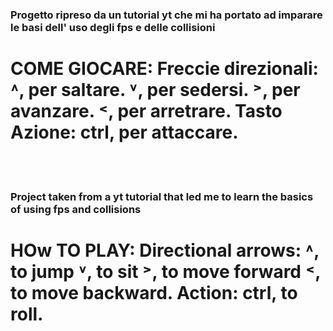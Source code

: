 <h3>Progetto ripreso da un tutorial yt che mi ha portato ad imparare le basi dell' uso degli fps e delle collisioni</h3>
<h1>COME GIOCARE: 
Freccie direzionali: ˄, per saltare. ˅, per sedersi. ˃, per avanzare. ˂, per arretrare.
Tasto Azione: ctrl, per attaccare.</h1>
<br>
<br>
<h3>Project taken from a yt tutorial that led me to learn the basics of using fps and collisions</h3> 
<h1>HOw TO PLAY:
Directional arrows: ˄, to jump ˅, to sit ˃, to move forward ˂, to move backward.
Action: ctrl, to roll.</h1>
